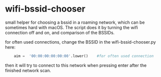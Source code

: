 # wifi-bssid-chooser

small helper for choosing a bssid in a roaming network, which can be sometimes hard with macOS. The script does it by turning the wifi connection off and on, and comparison of the BSSIDs. 

for often used connections, change the BSSID in the wifi-bssid-chooser.py here:
```python
    aim =  '00:00:00:00:00:00'.lower()    #for often used connection
```
then it will try to connect to this network when pressing enter after the finished network scan. 
